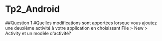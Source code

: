 # Tp2_Android
##Question 1
#Quelles modifications sont apportées lorsque vous ajoutez une deuxième activité à votre application en choisissant File > New > Activity et un modèle d'activité?


